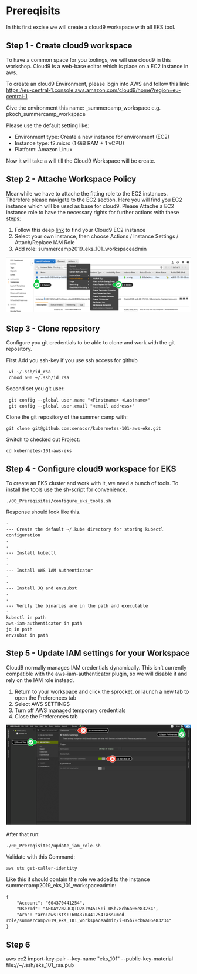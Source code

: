 # Prereqisits

In this first excise we will create a cloud9 workspace with all EKS
tool.

## Step 1 - Create cloud9 workspace 

To have a common space for you toolings, we will use cloud9 in this
workshop. Cloud9 is a web-base editor which is place on a EC2 instance
in aws. 

To create an cloud9 Environment, please login into AWS and follow this
link: https://eu-central-1.console.aws.amazon.com/cloud9/home?region=eu-central-1

Give the environment this name: <shortname>_summercamp_workspace e.g.
pkoch_summercamp_workspace

Please use the default setting like:
* Environment type: Create a new instance for environment (EC2) 
* Instance type: t2.micro (1 GiB RAM + 1 vCPU)
* Platform: Amazon Linux

Now it will take a will till the Cloud9 Workspace will be create. 

## Step 2 - Attache Workspace Policy

Meanwhile we have to attache the fitting role to the EC2 instances.
Therefore please navigate to the EC2 section. Here you will find you EC2
instance which will be used as base for cloud9. Please Attache a EC2
instance role to have the necessary rights for further actions with
these steps:

1. Follow this deep [link](https://eu-central-1.console.aws.amazon.com/ec2/v2/home?region=eu-central-1#Instances:search=aws:cloud9:environment;sort=tag:Name) to find your Cloud9 EC2 instance
2. Select your own instance, then choose Actions / Instance Settings /
   Attach/Replace IAM Role
3. Add role: summercamp2019_eks_101_workspaceadmin
  
![sock-shop-minimal](c9instancerole.png)


## Step 3 - Clone repository

Configure you git credentials to be able to clone and work with the git
repository.

First Add you ssh-key if you use ssh access for github 

     vi ~/.ssh/id_rsa
     chmod 600 ~/.ssh/id_rsa 

Second set you git user:

     git config --global user.name "<Firstname> <Lastname>"                                                                                                            
     git config --global user.email "<email address>"

Clone the git repository of the summer camp with: 

    git clone git@github.com:senacor/kubernetes-101-aws-eks.git
    
Switch to checked out Project:

    cd kubernetes-101-aws-eks

## Step 4 - Configure cloud9 workspace for EKS

To create an EKS cluster and work with it, we need a bunch of tools. To
install the tools use the sh-script for convenience. 

    ./00_Prereqisites/configure_eks_tools.sh
    
Response should look like this. 

    -
    --- Create the default ~/.kube directory for storing kubectl configuration
    -
    -
    --- Install kubectl
    -
    -
    --- Install AWS IAM Authenticator
    -
    -
    --- Install JQ and envsubst
    -
    -
    --- Verify the binaries are in the path and executable
    -
    kubectl in path
    aws-iam-authenticator in path
    jq in path
    envsubst in path

## Step 5 - Update IAM settings for your Workspace

Cloud9 normally manages IAM credentials dynamically. This isn’t
currently compatible with the aws-iam-authenticator plugin, so we will
disable it and rely on the IAM role instead.

1. Return to your workspace and click the sprocket, or launch a new tab to open the Preferences tab
2. Select AWS SETTINGS
3. Turn off AWS managed temporary credentials
4. Close the Preferences tab

![sock-shop-minimal](c9disableiam.png) 

After that run:

    ./00_Prereqisites/update_iam_role.sh
    
Validate with this Command: 

    aws sts get-caller-identity
    
Like this it should contain the role we added to the instance summercamp2019_eks_101_workspaceadmin: 

    {
        "Account": "604370441254", 
        "UserId": "AROAYZN2JCQTO2KIV45L5:i-05b78cb6a06e83234", 
        "Arn": "arn:aws:sts::604370441254:assumed-role/summercamp2019_eks_101_workspaceadmin/i-05b78cb6a06e83234"
    }
    


## Step 6 

aws ec2 import-key-pair --key-name "eks_101" --public-key-material 
file://~/.ssh/eks_101_rsa.pub
